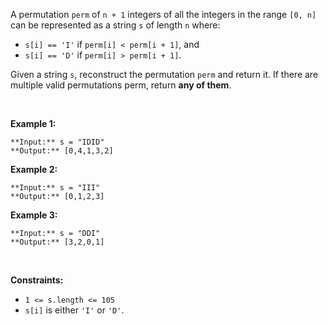 
A permutation `perm` of `n + 1` integers of all the integers in the range `[0, n]` can be represented as a string `s` of length `n` where:


* `s[i] == 'I'` if `perm[i] < perm[i + 1]`, and
* `s[i] == 'D'` if `perm[i] > perm[i + 1]`.


Given a string `s`, reconstruct the permutation `perm` and return it. If there are multiple valid permutations perm, return **any of them**.


 


**Example 1:**



```
**Input:** s = "IDID"
**Output:** [0,4,1,3,2]

```
**Example 2:**



```
**Input:** s = "III"
**Output:** [0,1,2,3]

```
**Example 3:**



```
**Input:** s = "DDI"
**Output:** [3,2,0,1]

```

 


**Constraints:**


* `1 <= s.length <= 105`
* `s[i]` is either `'I'` or `'D'`.


